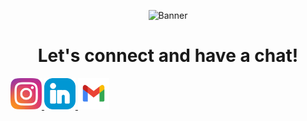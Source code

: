 <p align="center">
  <img src="https://capsule-render.vercel.app/api?type=waving&height=150&text=Hey%20Coders!🦩&fontAlign=50&fontAlignY=40&color=gradient" alt="Banner"/>
</p>
<h1 align="center">Let's connect and have a chat!</h1>
<a href="https://www.instagram.com/ashishudbhav/">
  <img height="50" src="./images/instagram-2-1-logo-svgrepo-com.png"/>
</a>
<a href="https://www.linkedin.com/in/udbhav-ashish-arya-320773265/">
  <img height="50" src="./images/linkedin-linked-in-svgrepo-com.png"/>
</a>
<a href="https://www.instagram.com/ashishudbhav/">
  <img height="50" src="./images/gmail-svgrepo-com.png"/>
</a>
